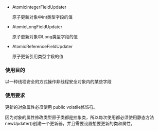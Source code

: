 - AtomiclntegerFieldUpdater

  原子更新对象中int类型字段的值

- AtomicLongFieldUpdater

  原子更新对象中Long类型字段的值

- AtomicReferenceFieldUpdater

  原子更新引用类型字段的值

### 使用目的

以一种线程安全的方式操作非线程安全对象内的某些字段

### 使用要求

更新的对象属性必须使用 public volatile修饰符。

因为对象的属性修改类型原子类都是抽象类，所以每次使用都必须使用静态方法newUpdater()创建一个更新器，并且需要设置想要更新的类和属性。







